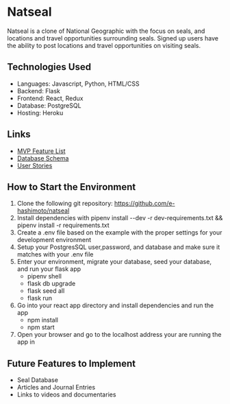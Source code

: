 # Natseal

Natseal is a clone of National Geographic with the focus on seals, and locations and travel opportunities surrounding seals.  Signed up users have the ability to post locations and travel opportunities on visiting seals.

## Technologies Used
* Languages: Javascript, Python, HTML/CSS
* Backend: Flask
* Frontend: React, Redux
* Database: PostgreSQL
* Hosting: Heroku

## Links
* [MVP Feature List](https://github.com/e-hashimoto/natseal/wiki/MVP-Feature-List)
* [Database Schema](https://github.com/e-hashimoto/natseal/wiki/Database-Schema-and-Backend-Routes)
* [User Stories](https://github.com/e-hashimoto/natseal/wiki/User-Stories)

## How to Start the Environment
1. Clone the following git repository: https://github.com/e-hashimoto/natseal
2. Install dependencies with pipenv install --dev -r dev-requirements.txt && pipenv install -r requirements.txt
3. Create a .env file based on the example with the proper settings for your development environment
4. Setup your PostgresSQL user,password, and database and make sure it matches with your .env file
5. Enter your environment, migrate your database, seed your database, and run your flask app
   - pipenv shell
   - flask db upgrade
   - flask seed all
   - flask run
6. Go into your react app directory and install dependencies and run the app
   - npm install
   - npm start
7. Open your browser and go to the localhost address your are running the app in

## Future Features to Implement
* Seal Database
* Articles and Journal Entries
* Links to videos and documentaries
